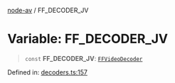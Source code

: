 [node-av](../globals.md) / FF\_DECODER\_JV

# Variable: FF\_DECODER\_JV

> `const` **FF\_DECODER\_JV**: [`FFVideoDecoder`](../type-aliases/FFVideoDecoder.md)

Defined in: [decoders.ts:157](https://github.com/seydx/av/blob/f8631fc881b394300b1479f511d55cf1c370a87f/src/constants/decoders.ts#L157)
